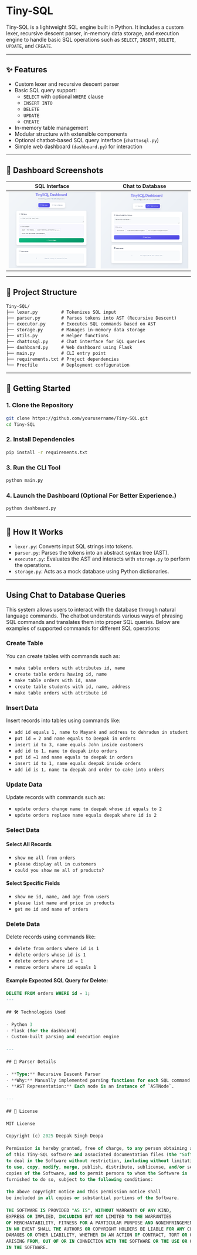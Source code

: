 # Tiny-SQL

Tiny-SQL is a lightweight SQL engine built in Python. It includes a custom lexer, recursive descent parser, in-memory data storage, and execution engine to handle basic SQL operations such as `SELECT`, `INSERT`, `DELETE`, `UPDATE`, and `CREATE`.

---

## ✨ Features

- Custom lexer and recursive descent parser
- Basic SQL query support:
  - `SELECT` with optional `WHERE` clause
  - `INSERT INTO`
  - `DELETE`
  - `UPDATE`
  - `CREATE`
- In-memory table management
- Modular structure with extensible components
- Optional chatbot-based SQL query interface (`chattosql.py`)
- Simple web dashboard (`dashboard.py`) for interaction

---

## 📸 Dashboard Screenshots

| SQL Interface                      | Chat to Database                     |
| ---------------------------------- | ------------------------------------ |
| ![SQL Interface](images/query.png) | ![Chat Interface](images/query1.png) |

---

## 🔧 Project Structure

```
Tiny-SQL/
├── lexer.py         # Tokenizes SQL input
├── parser.py        # Parses tokens into AST (Recursive Descent)
├── executor.py      # Executes SQL commands based on AST
├── storage.py       # Manages in-memory data storage
├── utils.py         # Helper functions
├── chattosql.py     # Chat interface for SQL queries
├── dashboard.py     # Web dashboard using Flask
├── main.py          # CLI entry point
├── requirements.txt # Project dependencies
└── Procfile         # Deployment configuration
```

---

## 🚀 Getting Started

### 1. Clone the Repository

```bash
git clone https://github.com/yourusername/Tiny-SQL.git
cd Tiny-SQL
```

### 2. Install Dependencies

```bash
pip install -r requirements.txt
```

### 3. Run the CLI Tool

```bash
python main.py
```

### 4. Launch the Dashboard (Optional For Better Experience.)

```bash
python dashboard.py
```

---

## 🧠 How It Works

- `lexer.py`: Converts input SQL strings into tokens.
- `parser.py`: Parses the tokens into an abstract syntax tree (AST).
- `executor.py`: Evaluates the AST and interacts with `storage.py` to perform the operations.
- `storage.py`: Acts as a mock database using Python dictionaries.

---

## Using Chat to Database Queries

This system allows users to interact with the database through natural language commands. The chatbot understands various ways of phrasing SQL commands and translates them into proper SQL queries. Below are examples of supported commands for different SQL operations:

### Create Table

You can create tables with commands such as:

- `make table orders with attributes id, name`
- `create table orders having id, name`
- `make table orders with id, name`
- `create table students with id, name, address`
- `make table orders with attribute id`

### Insert Data

Insert records into tables using commands like:

- `add id equals 1, name to Mayank and address to dehradun in student`
- `put id = 2 and name equals to Deepak in orders`
- `insert id to 3, name equals John inside customers`
- `add id to 1, name to deepak into orders`
- `put id =1 and name equals to deepak in orders`
- `insert id to 1, name equals deepak inside orders`
- `add id is 1, name to deepak and order to cake into orders`

### Update Data

Update records with commands such as:

- `update orders change name to deepak whose id equals to 2`
- `update orders replace name equals deepak where id is 2`

### Select Data

#### Select All Records

- `show me all from orders`
- `please display all in customers`
- `could you show me all of products?`

#### Select Specific Fields

- `show me id, name, and age from users`
- `please list name and price in products`
- `get me id and name of orders`

### Delete Data

Delete records using commands like:

- `delete from orders where id is 1`
- `delete orders whose id is 1`
- `delete orders where id = 1`
- `remove orders where id equals 1`

#### Example Expected SQL Query for Delete:

```sql
DELETE FROM orders WHERE id = 1;
---

## 🛠️ Technologies Used

- Python 3
- Flask (for the dashboard)
- Custom-built parsing and execution engine

---

## 🧩 Parser Details

- **Type:** Recursive Descent Parser
- **Why:** Manually implemented parsing functions for each SQL command (e.g., `parse_select`, `parse_insert`, etc.)
- **AST Representation:** Each node is an instance of `ASTNode`.

---

## 📜 License

MIT License

Copyright (c) 2025 Deepak Singh Deopa

Permission is hereby granted, free of charge, to any person obtaining a copy
of this Tiny-SQL software and associated documentation files (the "Software"),
to deal in the Software without restriction, including without limitation the rights
to use, copy, modify, merge, publish, distribute, sublicense, and/or sell
copies of the Software, and to permit persons to whom the Software is
furnished to do so, subject to the following conditions:

The above copyright notice and this permission notice shall
be included in all copies or substantial portions of the Software.

THE SOFTWARE IS PROVIDED "AS IS", WITHOUT WARRANTY OF ANY KIND,
EXPRESS OR IMPLIED, INCLUDING BUT NOT LIMITED TO THE WARRANTIES
OF MERCHANTABILITY, FITNESS FOR A PARTICULAR PURPOSE AND NONINFRINGEMENT.
IN NO EVENT SHALL THE AUTHORS OR COPYRIGHT HOLDERS BE LIABLE FOR ANY CLAIM,
DAMAGES OR OTHER LIABILITY, WHETHER IN AN ACTION OF CONTRACT, TORT OR OTHERWISE,
ARISING FROM, OUT OF OR IN CONNECTION WITH THE SOFTWARE OR THE USE OR OTHER DEALINGS
IN THE SOFTWARE.
```

